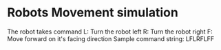 # Robots Movement simulation

The robot takes command
L: Turn the robot left
R: Turn the robot right
F: Move forward on it's facing direction
Sample command string: LFLRFLFF